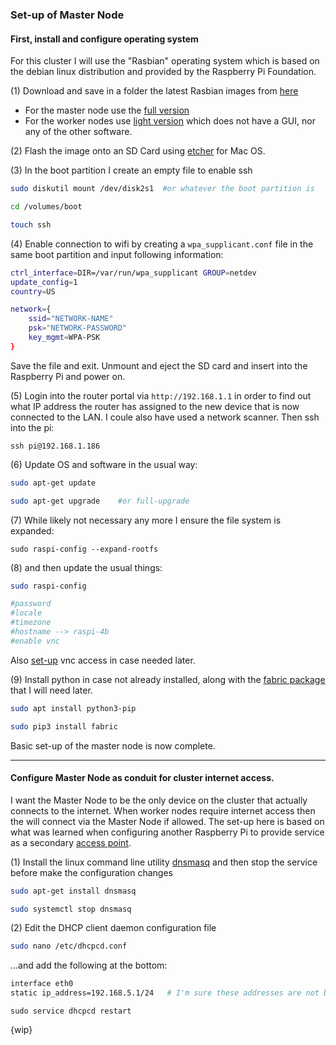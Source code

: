 ### Set-up of Master Node

#### First, install and configure operating system
For this cluster I will use the "Rasbian" operating system which is based on the debian linux distribution and provided by the Raspberry Pi Foundation.

(1) Download and save in a folder the latest Rasbian images from [here](https://www.raspberrypi.org/downloads/raspbian/)
  - For the master node use the [full version](https://downloads.raspberrypi.org/raspbian_full_latest)
  - For the worker nodes use [light version](https://downloads.raspberrypi.org/raspbian_lite_latest) which does not have a GUI, nor any of the other software.
    
(2) Flash the image onto an SD Card using [etcher](https://www.balena.io/etcher/) for Mac OS. 

(3) In the boot partition I create an empty file to enable ssh

```bash
sudo diskutil mount /dev/disk2s1  #or whatever the boot partition is

cd /volumes/boot

touch ssh
```

(4) Enable connection to wifi by creating a ```wpa_supplicant.conf``` file in the same boot partition and input following information:

```bash
ctrl_interface=DIR=/var/run/wpa_supplicant GROUP=netdev
update_config=1
country=US

network={
    ssid="NETWORK-NAME"
    psk="NETWORK-PASSWORD"
    key_mgmt=WPA-PSK
}
```
Save the file and exit.  Unmount and eject the SD card and insert into the Raspberry Pi and power on.

(5) Login into the router portal via ```http://192.168.1.1``` in order to find out what IP address the router has assigned to the new device that is now connected to the LAN.  I coule also have used a network scanner.  Then ssh into the pi:

```ssh pi@192.168.1.186```

(6) Update OS and software in the usual way:

```bash
sudo apt-get update

sudo apt-get upgrade    #or full-upgrade
```

(7) While likely not necessary any more I ensure the file system is expanded:

```sudo raspi-config --expand-rootfs```

(8) and then update the usual things:

```bash
sudo raspi-config

#password
#locale
#timezone
#hostname --> raspi-4b
#enable vnc
```

Also [set-up](https://github.com/essans/RasPi/blob/master/networking/vnc_setup.md) vnc access in case needed later.

(9) Install python in case not already installed, along with the [fabric package](http://www.fabfile.org) that I will need later.

```sh
sudo apt install python3-pip

sudo pip3 install fabric
```

Basic set-up of the master node is now complete.

----

#### Configure Master Node as conduit for cluster internet access.

I want the Master Node to be the only device on the cluster that actually connects to the internet. When worker nodes require internet access then the will connect via the Master Node if allowed.  The set-up here is based on what was learned when configuring another Raspberry Pi to provide service as a secondary [access point](https://github.com/essans/RasPi/blob/master/networking/accessPoint.md).

(1) Install the linux command line utility [dnsmasq](https://en.wikipedia.org/wiki/Dnsmasq) and then stop the service before make the configuration changes

```sh
sudo apt-get install dnsmasq

sudo systemctl stop dnsmasq
```

(2) Edit the DHCP client daemon configuration file
```sh
sudo nano /etc/dhcpcd.conf
```

...and add the following at the bottom:

```sh
interface eth0
static ip_address=192.168.5.1/24   # I'm sure these addresses are not being assigned by my router
```

```sudo service dhcpcd restart```

{wip}


















